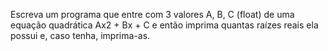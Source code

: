 Escreva um programa que entre com 3 valores A, B, C (float) de uma equação quadrática Ax2 + Bx + C e então imprima quantas raízes reais ela possui e, caso tenha, imprima-as.

